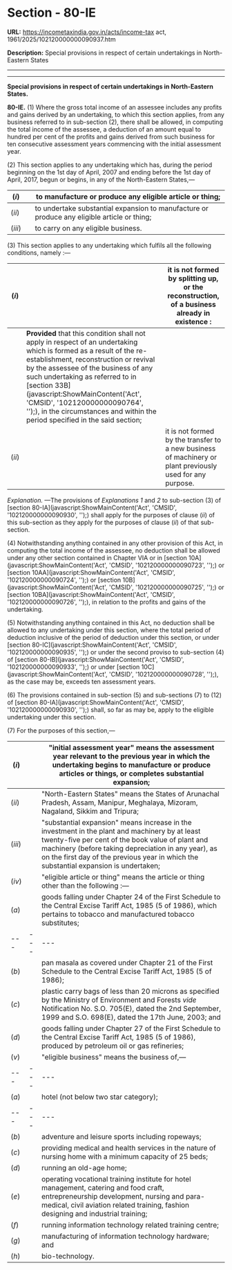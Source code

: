# Section - 80-IE

**URL:** https://incometaxindia.gov.in/acts/income-tax act, 1961/2025/102120000000090937.htm

**Description:** Special provisions in respect of certain undertakings in North-Eastern States

---

****  
  
**Special provisions in respect of certain undertakings in North-Eastern States.**

**80-IE.** (1) Where the gross total income of an assessee includes any profits and gains derived by an undertaking, to which this section applies, from any business referred to in sub-section (2), there shall be allowed, in computing the total income of the assessee, a deduction of an amount equal to hundred per cent of the profits and gains derived from such business for ten consecutive assessment years commencing with the initial assessment year.

(2) This section applies to any undertaking which has, during the period beginning on the 1st day of April, 2007 and ending before the 1st day of April, 2017, begun or begins, in any of the North-Eastern States,—

(_i_)|  |  to manufacture or produce any eligible article or thing;  
---|---|---  
(_ii_)|  |  to undertake substantial expansion to manufacture or produce any eligible article or thing;  
(_iii_)|  |  to carry on any eligible business.  
  
(3) This section applies to any undertaking which fulfils all the following conditions, namely :—

(_i_)|  |  it is not formed by splitting up, or the reconstruction, of a business already in existence :  
---|---|---  
|  | **Provided** that this condition shall not apply in respect of an undertaking which is formed as a result of the re-establishment, reconstruction or revival by the assessee of the business of any such undertaking as referred to in [section 33B](javascript:ShowMainContent\('Act', 'CMSID', '102120000000090764', ''\);), in the circumstances and within the period specified in the said section;  
(_ii_)|  |  it is not formed by the transfer to a new business of machinery or plant previously used for any purpose.  
  
_Explanation._ —The provisions of _Explanations 1_ and _2_ to sub-section (3) of [section 80-IA](javascript:ShowMainContent\('Act', 'CMSID', '102120000000090930', ''\);) shall apply for the purposes of clause (_ii_) of this sub-section as they apply for the purposes of clause (_ii_) of that sub-section.

(4) Notwithstanding anything contained in any other provision of this Act, in computing the total income of the assessee, no deduction shall be allowed under any other section contained in Chapter VIA or in [section 10A](javascript:ShowMainContent\('Act', 'CMSID', '102120000000090723', ''\);) or [section 10AA](javascript:ShowMainContent\('Act', 'CMSID', '102120000000090724', ''\);) or [section 10B](javascript:ShowMainContent\('Act', 'CMSID', '102120000000090725', ''\);) or [section 10BA](javascript:ShowMainContent\('Act', 'CMSID', '102120000000090726', ''\);), in relation to the profits and gains of the undertaking.

(5) Notwithstanding anything contained in this Act, no deduction shall be allowed to any undertaking under this section, where the total period of deduction inclusive of the period of deduction under this section, or under [section 80-IC](javascript:ShowMainContent\('Act', 'CMSID', '102120000000090935', ''\);) or under the second proviso to sub-section (4) of [section 80-IB](javascript:ShowMainContent\('Act', 'CMSID', '102120000000090933', ''\);) or under [section 10C](javascript:ShowMainContent\('Act', 'CMSID', '102120000000090728', ''\);), as the case may be, exceeds ten assessment years.

(6) The provisions contained in sub-section (5) and sub-sections (7) to (12) of [section 80-IA](javascript:ShowMainContent\('Act', 'CMSID', '102120000000090930', ''\);) shall, so far as may be, apply to the eligible undertaking under this section.

(7) For the purposes of this section,—

(_i_)|  |  "initial assessment year" means the assessment year relevant to the previous year in which the undertaking begins to manufacture or produce articles or things, or completes substantial expansion;  
---|---|---  
(_ii_)|  |  "North-Eastern States" means the States of Arunachal Pradesh, Assam, Manipur, Meghalaya, Mizoram, Nagaland, Sikkim and Tripura;  
(_iii_)|  |  "substantial expansion" means increase in the investment in the plant and machinery by at least twenty-five per cent of the book value of plant and machinery (before taking depreciation in any year), as on the first day of the previous year in which the substantial expansion is undertaken;  
(_iv_)|  |  "eligible article or thing" means the article or thing other than the following :—  
(_a_)|  |  goods falling under Chapter 24 of the First Schedule to the Central Excise Tariff Act, 1985 (5 of 1986), which pertains to tobacco and manufactured tobacco substitutes;  
---|---|---  
(_b_)|  |  pan masala as covered under Chapter 21 of the First Schedule to the Central Excise Tariff Act, 1985 (5 of 1986);  
(_c_)|  |  plastic carry bags of less than 20 microns as specified by the Ministry of Environment and Forests _vide_ Notification No. S.O. 705(E), dated the 2nd September, 1999 and S.O. 698(E), dated the 17th June, 2003; and  
(_d_)|  |  goods falling under Chapter 27 of the First Schedule to the Central Excise Tariff Act, 1985 (5 of 1986), produced by petroleum oil or gas refineries;  
(_v_)|  |  "eligible business" means the business of,—  
---|---|---  
(_a_)|  |  hotel (not below two star category);  
---|---|---  
(_b_)|  |  adventure and leisure sports including ropeways;  
(_c_)|  |  providing medical and health services in the nature of nursing home with a minimum capacity of 25 beds;  
(_d_)|  |  running an old-age home;  
(_e_)|  |  operating vocational training institute for hotel management, catering and food craft, entrepreneurship development, nursing and para-medical, civil aviation related training, fashion designing and industrial training;  
(_f_)|  |  running information technology related training centre;  
(_g_)|  |  manufacturing of information technology hardware; and  
(_h_)|  |  bio-technology.